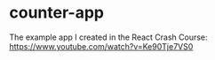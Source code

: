 # counter-app
The example app I created in the React Crash Course: https://www.youtube.com/watch?v=Ke90Tje7VS0
